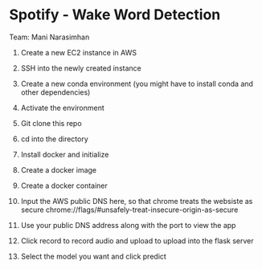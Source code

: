 # Spotify - Wake Word Detection

Team: Mani Narasimhan

1) Create a new EC2 instance in AWS

2) SSH into the newly created instance

3) Create a new conda environment (you might have to install conda and other dependencies)

4) Activate the environment

5) Git clone this repo

6) cd into the directory

7) Install docker and initialize

8) Create a docker image

9) Create a docker container

10) Input the AWS public DNS here, so that chrome treats the websiste as secure chrome://flags/#unsafely-treat-insecure-origin-as-secure

11) Use your public DNS address along with the port to view the app

12) Click record to record audio and upload to upload into the flask server

13) Select the model you want and click predict


 
 
